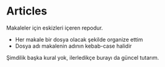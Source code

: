 # Articles

Makaleler için eskizleri içeren repodur.

- Her makale bir dosya olacak şekilde organize ettim
- Dosya adı makalenin adının kebab-case halidir

Şimdilik başka kural yok, ilerledikçe burayı da güncel tutarım.

